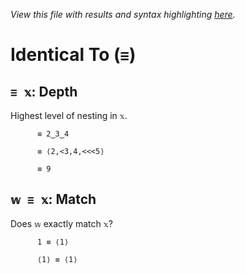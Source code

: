 *View this file with results and syntax highlighting [here](https://mlochbaum.github.io/BQN/help/depth_match.html).*

# Identical To (`≡`)
    
## `≡ 𝕩`: Depth
    
Highest level of nesting in `𝕩`.
    
          ≡ 2‿3‿4

          ≡ ⟨2,<3,4,<<<5⟩

          ≡ 9

    
    
## `𝕨 ≡ 𝕩`: Match
    
Does `𝕨` exactly match `𝕩`?
    
          1 ≡ ⟨1⟩

          ⟨1⟩ ≡ ⟨1⟩

    
